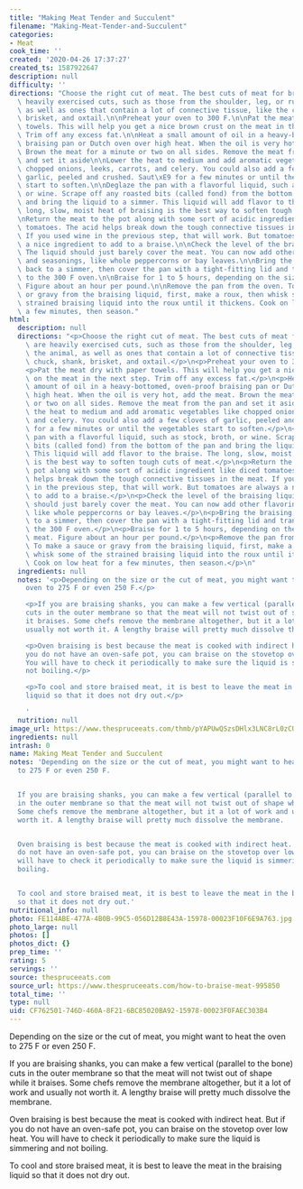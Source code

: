 ```yaml
---
title: "Making Meat Tender and Succulent"
filename: "Making-Meat-Tender-and-Succulent"
categories:
- Meat
cook_time: ''
created: '2020-04-26 17:37:27'
created_ts: 1587922647
description: null
difficulty: ''
directions: "Choose the right cut of meat. The best cuts of meat for braising are\
  \ heavily exercised cuts, such as those from the shoulder, leg, or rump of the animal,\
  \ as well as ones that contain a lot of connective tissue, like the chuck, shank,\
  \ brisket, and oxtail.\n\nPreheat your oven to 300 F.\n\nPat the meat dry with paper\
  \ towels. This will help you get a nice brown crust on the meat in the next step.\
  \ Trim off any excess fat.\n\nHeat a small amount of oil in a heavy-bottomed, oven-proof\
  \ braising pan or Dutch oven over high heat. When the oil is very hot, add the meat.\
  \ Brown the meat for a minute or two on all sides. Remove the meat from the pan\
  \ and set it aside\n\nLower the heat to medium and add aromatic vegetables like\
  \ chopped onions, leeks, carrots, and celery. You could also add a few cloves of\
  \ garlic, peeled and crushed. Saut\xE9 for a few minutes or until the vegetables\
  \ start to soften.\n\nDeglaze the pan with a flavorful liquid, such as stock, broth,\
  \ or wine. Scrape off any roasted bits (called fond) from the bottom of the pan\
  \ and bring the liquid to a simmer. This liquid will add flavor to the braise. The\
  \ long, slow, moist heat of braising is the best way to soften tough cuts of meat.\n\
  \nReturn the meat to the pot along with some sort of acidic ingredient like diced\
  \ tomatoes. The acid helps break down the tough connective tissues in the meat.\
  \ If you used wine in the previous step, that will work. But tomatoes are always\
  \ a nice ingredient to add to a braise.\n\nCheck the level of the braising liquid.\
  \ The liquid should just barely cover the meat. You can now add other flavorings\
  \ and seasonings, like whole peppercorns or bay leaves.\n\nBring the braising liquid\
  \ back to a simmer, then cover the pan with a tight-fitting lid and transfer it\
  \ to the 300 F oven.\n\nBraise for 1 to 5 hours, depending on the size of the meat.\
  \ Figure about an hour per pound.\n\nRemove the pan from the oven. To make a sauce\
  \ or gravy from the braising liquid, first, make a roux, then whisk some of the\
  \ strained braising liquid into the roux until it thickens. Cook on low heat for\
  \ a few minutes, then season."
html:
  description: null
  directions: "<p>Choose the right cut of meat. The best cuts of meat for braising\
    \ are heavily exercised cuts, such as those from the shoulder, leg, or rump of\
    \ the animal, as well as ones that contain a lot of connective tissue, like the\
    \ chuck, shank, brisket, and oxtail.</p>\n<p>Preheat your oven to 300 F.</p>\n\
    <p>Pat the meat dry with paper towels. This will help you get a nice brown crust\
    \ on the meat in the next step. Trim off any excess fat.</p>\n<p>Heat a small\
    \ amount of oil in a heavy-bottomed, oven-proof braising pan or Dutch oven over\
    \ high heat. When the oil is very hot, add the meat. Brown the meat for a minute\
    \ or two on all sides. Remove the meat from the pan and set it aside</p>\n<p>Lower\
    \ the heat to medium and add aromatic vegetables like chopped onions, leeks, carrots,\
    \ and celery. You could also add a few cloves of garlic, peeled and crushed. Saut\xE9\
    \ for a few minutes or until the vegetables start to soften.</p>\n<p>Deglaze the\
    \ pan with a flavorful liquid, such as stock, broth, or wine. Scrape off any roasted\
    \ bits (called fond) from the bottom of the pan and bring the liquid to a simmer.\
    \ This liquid will add flavor to the braise. The long, slow, moist heat of braising\
    \ is the best way to soften tough cuts of meat.</p>\n<p>Return the meat to the\
    \ pot along with some sort of acidic ingredient like diced tomatoes. The acid\
    \ helps break down the tough connective tissues in the meat. If you used wine\
    \ in the previous step, that will work. But tomatoes are always a nice ingredient\
    \ to add to a braise.</p>\n<p>Check the level of the braising liquid. The liquid\
    \ should just barely cover the meat. You can now add other flavorings and seasonings,\
    \ like whole peppercorns or bay leaves.</p>\n<p>Bring the braising liquid back\
    \ to a simmer, then cover the pan with a tight-fitting lid and transfer it to\
    \ the 300 F oven.</p>\n<p>Braise for 1 to 5 hours, depending on the size of the\
    \ meat. Figure about an hour per pound.</p>\n<p>Remove the pan from the oven.\
    \ To make a sauce or gravy from the braising liquid, first, make a roux, then\
    \ whisk some of the strained braising liquid into the roux until it thickens.\
    \ Cook on low heat for a few minutes, then season.</p>\n"
  ingredients: null
  notes: '<p>Depending on the size or the cut of meat, you might want to heat the
    oven to 275 F or even 250 F.</p>

    <p>If you are braising shanks, you can make a few vertical (parallel to the bone)
    cuts in the outer membrane so that the meat will not twist out of shape while
    it braises. Some chefs remove the membrane altogether, but it a lot of work and
    usually not worth it. A lengthy braise will pretty much dissolve the membrane.</p>

    <p>Oven braising is best because the meat is cooked with indirect heat. But if
    you do not have an oven-safe pot, you can braise on the stovetop over low heat.
    You will have to check it periodically to make sure the liquid is simmering and
    not boiling.</p>

    <p>To cool and store braised meat, it is best to leave the meat in the braising
    liquid so that it does not dry out.</p>

    '
  nutrition: null
image_url: https://www.thespruceeats.com/thmb/pYAPUwQSzsDHlx3LNC8rL0zCUIg=/960x0/filters:no_upscale():max_bytes(150000):strip_icc()/braised-pork-2500-56a210935f9b58b7d0c62f5b.jpg
ingredients: null
intrash: 0
name: Making Meat Tender and Succulent
notes: 'Depending on the size or the cut of meat, you might want to heat the oven
  to 275 F or even 250 F.


  If you are braising shanks, you can make a few vertical (parallel to the bone) cuts
  in the outer membrane so that the meat will not twist out of shape while it braises.
  Some chefs remove the membrane altogether, but it a lot of work and usually not
  worth it. A lengthy braise will pretty much dissolve the membrane.


  Oven braising is best because the meat is cooked with indirect heat. But if you
  do not have an oven-safe pot, you can braise on the stovetop over low heat. You
  will have to check it periodically to make sure the liquid is simmering and not
  boiling.


  To cool and store braised meat, it is best to leave the meat in the braising liquid
  so that it does not dry out.'
nutritional_info: null
photo: FE114ABE-477A-4B0B-99C5-056D12B8E43A-15978-00023F10F6E9A763.jpg
photo_large: null
photos: []
photos_dict: {}
prep_time: ''
rating: 5
servings: ''
source: thespruceeats.com
source_url: https://www.thespruceeats.com/how-to-braise-meat-995850
total_time: ''
type: null
uid: CF762501-746D-460A-8F21-6BC85020BA92-15978-00023F0FAEC303B4
---
```

Depending on the size or the cut of meat, you might want to heat the oven to 275 F or even 250 F.

If you are braising shanks, you can make a few vertical (parallel to the bone) cuts in the outer membrane so that the meat will not twist out of shape while it braises. Some chefs remove the membrane altogether, but it a lot of work and usually not worth it. A lengthy braise will pretty much dissolve the membrane.

Oven braising is best because the meat is cooked with indirect heat. But if you do not have an oven-safe pot, you can braise on the stovetop over low heat. You will have to check it periodically to make sure the liquid is simmering and not boiling.

To cool and store braised meat, it is best to leave the meat in the braising liquid so that it does not dry out.
